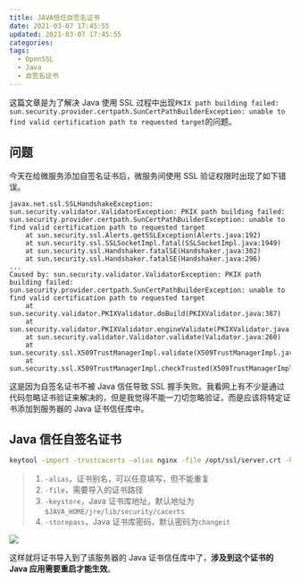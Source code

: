 ```yaml
---
title: JAVA信任自签名证书
date: 2021-03-07 17:45:55
updated: 2021-03-07 17:45:55
categories:
tags:
  - OpenSSL
  - Java
  - 自签名证书
---
```


这篇文章是为了解决 Java 使用 SSL 过程中出现`PKIX path building failed: sun.security.provider.certpath.SunCertPathBuilderException: unable to find valid certification path to requested target`的问题。

<!--more-->

## 问题

今天在给微服务添加自签名证书后，微服务间使用 SSL 验证权限时出现了如下错误。

```log
javax.net.ssl.SSLHandshakeException: sun.security.validator.ValidatorException: PKIX path building failed: sun.security.provider.certpath.SunCertPathBuilderException: unable to find valid certification path to requested target
    at sun.security.ssl.Alerts.getSSLException(Alerts.java:192)
    at sun.security.ssl.SSLSocketImpl.fatal(SSLSocketImpl.java:1949)
    at sun.security.ssl.Handshaker.fatalSE(Handshaker.java:302)
    at sun.security.ssl.Handshaker.fatalSE(Handshaker.java:296)
...
Caused by: sun.security.validator.ValidatorException: PKIX path building failed: sun.security.provider.certpath.SunCertPathBuilderException: unable to find valid certification path to requested target
    at sun.security.validator.PKIXValidator.doBuild(PKIXValidator.java:387)
    at sun.security.validator.PKIXValidator.engineValidate(PKIXValidator.java:292)
    at sun.security.validator.Validator.validate(Validator.java:260)
    at sun.security.ssl.X509TrustManagerImpl.validate(X509TrustManagerImpl.java:324)
    at sun.security.ssl.X509TrustManagerImpl.checkTrusted(X509TrustManagerImpl.java:229)
```

这是因为自签名证书不被 Java 信任导致 SSL 握手失败。我看网上有不少是通过代码忽略证书验证来解决的，但是我觉得不能一刀切忽略验证，而是应该将特定证书添加到服务器的 Java 证书信任库中。

## Java 信任自签名证书

```bash
keytool -import -trustcacerts -alias nginx -file /opt/ssl/server.crt -keystore $JAVA_HOME/jre/lib/security/cacerts -storepass changeit -keyalg RSAs -noprompt
```

> 1. `-alias`，证书别名，可以任意填写，但不能重复
> 2. `-file`，需要导入的证书路径
> 3. `-keystore`，Java 证书库地址，默认地址为`$JAVA_HOME/jre/lib/security/cacerts`
> 4. `-storepass`，Java 证书库密码，默认密码为`changeit`

![](https://img.iszy.xyz/20210309181047.png)

这样就将证书导入到了该服务器的 Java 证书信任库中了，**涉及到这个证书的 Java 应用需要重启才能生效**。
